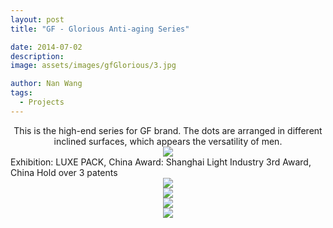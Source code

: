 ```yaml
---
layout: post
title: "GF - Glorious Anti-aging Series"

date: 2014-07-02
description:
image: assets/images/gfGlorious/3.jpg

author: Nan Wang
tags:
  - Projects
---
```


<div class="section-padding bg-white" align="center">
This is the high-end series for GF brand. The dots are arranged in different inclined surfaces, which appears the versatility of men.
</div>

<div class="section-padding" align="center">
<img source type="img/png" src="{{ "assets/images/gfGlorious/1.png" | relative_url }}"/>
</div>

<div class="section-padding bg-white">
Exhibition: LUXE PACK, China
Award: Shanghai Light Industry 3rd Award, China
Hold over 3 patents
</div>

<div class="section-padding" align="center">
<img source type="img/png" src="{{ "assets/images/gfGlorious/2.png" | relative_url }}"/>
</div>

<div class="section-padding" align="center">
<img source type="img/jpg" src="{{ "assets/images/gfGlorious/3.jpg" | relative_url }}"/>
</div>

<div class="section-padding" align="center">
<img source type="img/jpg" src="{{ "assets/images/gfGlorious/4.jpg" | relative_url }}"/>
</div>

<div class="section-padding" align="center">
<img source type="img/png" src="{{ "assets/images/gfGlorious/5.png" | relative_url }}"/>
</div>
